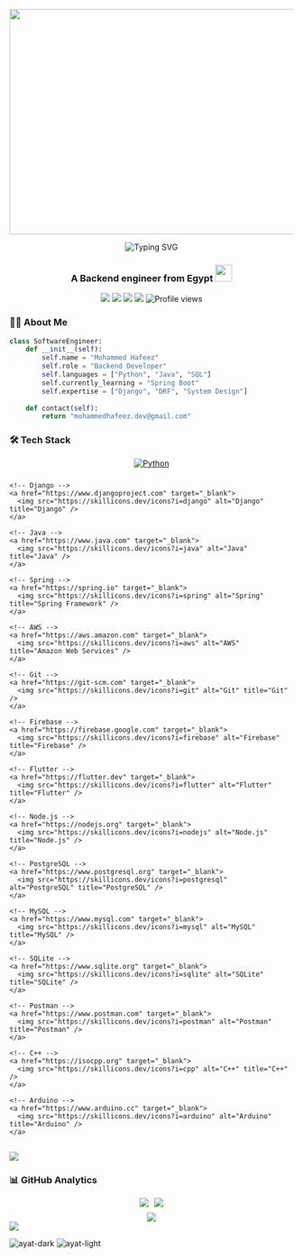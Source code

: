 <p align="center">
<!--   <a>
    <img src="https://mir-s3-cdn-cf.behance.net/project_modules/max_1200/22b22287602523.5dbd29081561d.gif" width="1920" height="400">
  </a> -->
 <a>
    <img src="https://camo.githubusercontent.com/4c3fd71b359cd5dfadc21247cde8f16ecbe5d41db8ac79ef28e3091ab02a8bef/68747470733a2f2f6d69722d73332d63646e2d63662e626568616e63652e6e65742f70726f6a6563745f6d6f64756c65732f6d61785f313230302f3831626234623136353638343031392e363430623630333864313333652e676966" width="1920" height="400">
  </a>
</p>

<div align="center">
  <img src="https://readme-typing-svg.demolab.com?font=Fira+Code&weight=600&size=30&duration=4000&pause=1000&color=66FCF1&center=true&vCenter=true&width=600&lines=Hi%F0%9F%91%8B%2C+I'm+Mohammed+Hafeez;Backend+Engineer+%F0%9F%92%BB;Python+%7C+Django+%7C+DRF+%7C+Docker" alt="Typing SVG" />
</div>

<h3 align="center">A Backend engineer from Egypt <img src="https://media.giphy.com/media/WUlplcMpOCEmTGBtBW/giphy.gif" width="30"></h3>

<p align="center">
  <a href="https://github.com/MUHAMMEDHAFEEZ" target="_blank"><img src="https://img.shields.io/badge/-@MUHAMMEDHAFEEZ-181717?style=flat-square&logo=GitHub&logoColor=white"></a>
  <a href="https://www.linkedin.com/in/mohammed-hafeez-574306235" target="_blank"><img src="https://img.shields.io/badge/-LinkedIn-0A66C2?style=flat-square&logo=LinkedIn&logoColor=white"></a>
  <a href="https://twitter.com/mohamedhafeez0" target="_blank"><img src="https://img.shields.io/badge/-Twitter-1DA1F2?style=flat-square&logo=Twitter&logoColor=white"></a>
  <a href="mailto:mohammedhafeez.dev@gmail.com" target="_blank"><img src="https://img.shields.io/badge/-Email-EA4335?style=flat-square&logo=Gmail&logoColor=white"></a>
  <img src="https://komarev.com/ghpvc/?username=muhammedhafeez&label=Views&color=6e40c9&style=flat-square&abbreviated=true&base=12000" alt="Profile views"/>
</p>

### 👨‍💻 About Me

```python
class SoftwareEngineer:
    def __init__(self):
        self.name = "Mohammed Hafeez"
        self.role = "Backend Developer"
        self.languages = ["Python", "Java", "SQL"]
        self.currently_learning = "Spring Boot"
        self.expertise = ["Django", "DRF", "System Design"]
        
    def contact(self):
        return "mohammedhafeez.dev@gmail.com"
```

### 🛠️ Tech Stack

<p align="center">
  <div style="display: flex; flex-wrap: wrap; justify-content: center; gap: 10px;">
    <!-- Python -->
    <a href="https://www.python.org" target="_blank">
      <img src="https://skillicons.dev/icons?i=python" alt="Python" title="Python" />
    </a>
    
    <!-- Django -->
    <a href="https://www.djangoproject.com" target="_blank">
      <img src="https://skillicons.dev/icons?i=django" alt="Django" title="Django" />
    </a>
    
    <!-- Java -->
    <a href="https://www.java.com" target="_blank">
      <img src="https://skillicons.dev/icons?i=java" alt="Java" title="Java" />
    </a>
    
    <!-- Spring -->
    <a href="https://spring.io" target="_blank">
      <img src="https://skillicons.dev/icons?i=spring" alt="Spring" title="Spring Framework" />
    </a>
    
    <!-- AWS -->
    <a href="https://aws.amazon.com" target="_blank">
      <img src="https://skillicons.dev/icons?i=aws" alt="AWS" title="Amazon Web Services" />
    </a>
    
    <!-- Git -->
    <a href="https://git-scm.com" target="_blank">
      <img src="https://skillicons.dev/icons?i=git" alt="Git" title="Git" />
    </a>
    
    <!-- Firebase -->
    <a href="https://firebase.google.com" target="_blank">
      <img src="https://skillicons.dev/icons?i=firebase" alt="Firebase" title="Firebase" />
    </a>
    
    <!-- Flutter -->
    <a href="https://flutter.dev" target="_blank">
      <img src="https://skillicons.dev/icons?i=flutter" alt="Flutter" title="Flutter" />
    </a>
    
    <!-- Node.js -->
    <a href="https://nodejs.org" target="_blank">
      <img src="https://skillicons.dev/icons?i=nodejs" alt="Node.js" title="Node.js" />
    </a>
    
    <!-- PostgreSQL -->
    <a href="https://www.postgresql.org" target="_blank">
      <img src="https://skillicons.dev/icons?i=postgresql" alt="PostgreSQL" title="PostgreSQL" />
    </a>
    
    <!-- MySQL -->
    <a href="https://www.mysql.com" target="_blank">
      <img src="https://skillicons.dev/icons?i=mysql" alt="MySQL" title="MySQL" />
    </a>
    
    <!-- SQLite -->
    <a href="https://www.sqlite.org" target="_blank">
      <img src="https://skillicons.dev/icons?i=sqlite" alt="SQLite" title="SQLite" />
    </a>
    
    <!-- Postman -->
    <a href="https://www.postman.com" target="_blank">
      <img src="https://skillicons.dev/icons?i=postman" alt="Postman" title="Postman" />
    </a>
    
    <!-- C++ -->
    <a href="https://isocpp.org" target="_blank">
      <img src="https://skillicons.dev/icons?i=cpp" alt="C++" title="C++" />
    </a>
    
    <!-- Arduino -->
    <a href="https://www.arduino.cc" target="_blank">
      <img src="https://skillicons.dev/icons?i=arduino" alt="Arduino" title="Arduino" />
    </a>
  </div>
</p>

<img src="https://user-images.githubusercontent.com/73097560/115834477-dbab4500-a447-11eb-908a-139a6edaec5c.gif">

### 📊 GitHub Analytics

<div align="center">
  <!-- Stats container with flexbox -->
  <div style="display: flex; justify-content: center; flex-wrap: wrap; gap: 10px; margin: 10px 0;">
    <img src="https://github-readme-stats.vercel.app/api?username=MUHAMMEDHAFEEZ&show_icons=true&theme=tokyonight&hide_border=true&height=195&width=300" />
    <img src="https://github-readme-stats.vercel.app/api/top-langs/?username=MUHAMMEDHAFEEZ&layout=compact&theme=tokyonight&hide_border=true&height=195&width=300" />
  </div>
  
  <img src="https://github-readme-activity-graph.vercel.app/graph?username=MUHAMMEDHAFEEZ&theme=tokyo-night&hide_border=true&height=300&width=300" />
</div>

<img src="https://user-images.githubusercontent.com/73097560/115834477-dbab4500-a447-11eb-908a-139a6edaec5c.gif">

![ayat-dark](https://github.com/user-attachments/assets/916aad76-a56d-4e72-a2de-5f70d5ecde93#gh-dark-mode-only&cache_seconds=1800&count_private=true)
![ayat-light](https://github.com/user-attachments/assets/1ba2bd51-f9b2-4080-b48b-7f6dd9845336#gh-light-mode-only)


